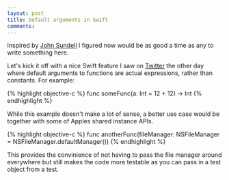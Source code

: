```yaml
---
layout: post
title: Default arguments in Swift
comments:
---
```


Inspired by [John Sundell](http://johnsundell.github.io) I figured now would be as good a time as any to write something here.

Let's kick it off with a nice Swift feature I saw on [Twitter](https://twitter.com/dwineman/status/601853359839006721) the other day where default arguments to functions are actual expressions, rather than constants.
For example:

{% highlight objective-c %}
func someFunc(a: Int = 12 + 12) -> Int
{% endhighlight %}

While this example doesn't make a lot of sense, a better use case would be together with some of Apples shared instance APIs.

{% highlight objective-c %}
func anotherFunc(fileManager: NSFileManager = NSFileManager.defaultManager())
{% endhighlight %}

This provides the convinience of not having to pass the file manager around everywhere but still makes the code more testable as you can pass in a test object from a test.
